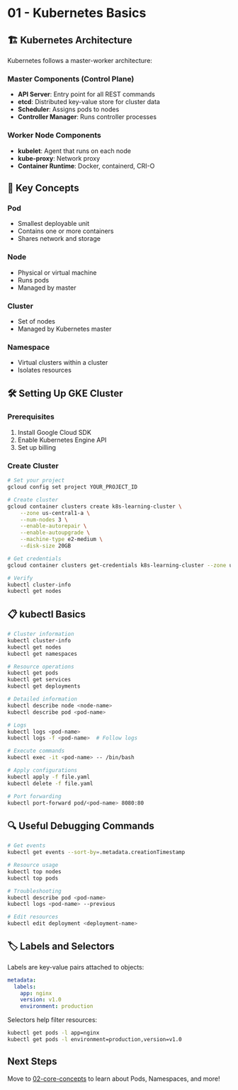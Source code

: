 # 01 - Kubernetes Basics

## 🏗️ Kubernetes Architecture

Kubernetes follows a master-worker architecture:

### Master Components (Control Plane)
- **API Server**: Entry point for all REST commands
- **etcd**: Distributed key-value store for cluster data
- **Scheduler**: Assigns pods to nodes
- **Controller Manager**: Runs controller processes

### Worker Node Components
- **kubelet**: Agent that runs on each node
- **kube-proxy**: Network proxy
- **Container Runtime**: Docker, containerd, CRI-O

## 🔑 Key Concepts

### Pod
- Smallest deployable unit
- Contains one or more containers
- Shares network and storage

### Node
- Physical or virtual machine
- Runs pods
- Managed by master

### Cluster
- Set of nodes
- Managed by Kubernetes master

### Namespace
- Virtual clusters within a cluster
- Isolates resources

## 🛠️ Setting Up GKE Cluster

### Prerequisites
1. Install Google Cloud SDK
2. Enable Kubernetes Engine API
3. Set up billing

### Create Cluster

```bash
# Set your project
gcloud config set project YOUR_PROJECT_ID

# Create cluster
gcloud container clusters create k8s-learning-cluster \
    --zone us-central1-a \
    --num-nodes 3 \
    --enable-autorepair \
    --enable-autoupgrade \
    --machine-type e2-medium \
    --disk-size 20GB

# Get credentials
gcloud container clusters get-credentials k8s-learning-cluster --zone us-central1-a

# Verify
kubectl cluster-info
kubectl get nodes
```

## 📋 kubectl Basics

```bash
# Cluster information
kubectl cluster-info
kubectl get nodes
kubectl get namespaces

# Resource operations
kubectl get pods
kubectl get services
kubectl get deployments

# Detailed information
kubectl describe node <node-name>
kubectl describe pod <pod-name>

# Logs
kubectl logs <pod-name>
kubectl logs -f <pod-name>  # Follow logs

# Execute commands
kubectl exec -it <pod-name> -- /bin/bash

# Apply configurations
kubectl apply -f file.yaml
kubectl delete -f file.yaml

# Port forwarding
kubectl port-forward pod/<pod-name> 8080:80
```

## 🔍 Useful Debugging Commands

```bash
# Get events
kubectl get events --sort-by=.metadata.creationTimestamp

# Resource usage
kubectl top nodes
kubectl top pods

# Troubleshooting
kubectl describe pod <pod-name>
kubectl logs <pod-name> --previous

# Edit resources
kubectl edit deployment <deployment-name>
```

## 🏷️ Labels and Selectors

Labels are key-value pairs attached to objects:

```yaml
metadata:
  labels:
    app: nginx
    version: v1.0
    environment: production
```

Selectors help filter resources:
```bash
kubectl get pods -l app=nginx
kubectl get pods -l environment=production,version=v1.0
```

## Next Steps
Move to [02-core-concepts](../02-core-concepts/README.md) to learn about Pods, Namespaces, and more!
